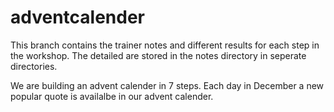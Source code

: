 # adventcalender


This branch contains the trainer notes and different results for each step in the workshop. The detailed are stored in the notes directory in seperate directories.

We are building an advent calender in 7 steps. Each day in December a new popular quote is availalbe in our advent calender.
